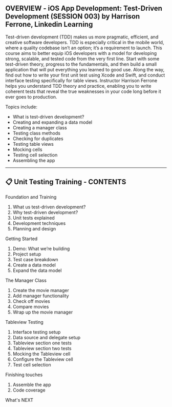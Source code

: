 OVERVIEW - iOS App Development: Test-Driven Development (SESSION 003) by Harrison Ferrone, Linkedin Learning
------------------------------------------------------------------------------------------------------
Test-driven development (TDD) makes us more pragmatic, efficient, and creative software developers. TDD is especially critical in the mobile world, where a quality codebase isn’t an option; it’s a requirement to launch. This course aims to better equip iOS developers with a model for developing strong, scalable, and tested code from the very first line. Start with some test-driven theory, progress to the fundamentals, and then build a small application that will put everything you learned to good use. Along the way, find out how to write your first unit test using Xcode and Swift, and conduct interface testing specifically for table views. Instructor Harrison Ferrone helps you understand TDD theory and practice, enabling you to write coherent tests that reveal the true weaknesses in your code long before it ever goes to production.

Topics include:
- What is test-driven development?
- Creating and expanding a data model
- Creating a manager class
- Testing class methods
- Checking for duplicates
- Testing table views
- Mocking cells
- Testing cell selection
- Assembling the app


------------------------------------------------------------------------------------------------------
📋  Unit Testing Training - CONTENTS
------------------------------------------------------------------------------------------------------

Foundation and Training
1. What us test-driven development?
2. Why test-driven development?
3. Unit tests explained
4. Development techniques
5. Planning and design

Getting Started
1. Demo: What we’re building
2. Project setup
3. Test case breakdown
4. Create a data model
5. Expand the data model

The Manager Class
1. Create the movie manager
2. Add manager functionality
3. Check off movies
4. Compare movies
5. Wrap up the movie manager

Tableview Testing
1. Interface testing setup
2. Data source and delegate setup
3. Tableview section one tests
4. Tableview section two tests
5. Mocking the Tableview cell
6. Configure the Tableview cell
7. Test cell selection

Finishing touches
1. Assemble the app
2. Code coverage

What's NEXT
